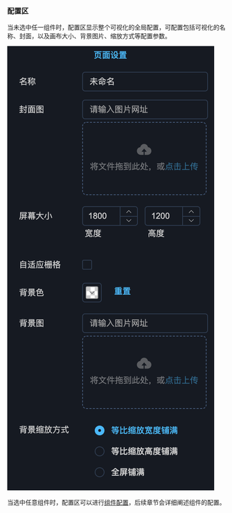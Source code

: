 ### 配置区

当未选中任一组件时，配置区显示整个可视化的全局配置，可配置包括可视化的名称、封面，以及画布大小、背景图片、缩放方式等配置参数。

![global-panel](../source/images/ch-03/global-panel.png)

当选中任意组件时，配置区可以进行[组件配置](./Component-Config.md)，后续章节会详细阐述组件的配置。

